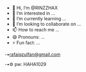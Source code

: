 - 👋 Hi, I’m @RINZZHAX
- 👀 I’m interested in ...
- 🌱 I’m currently learning ...
- 💞️ I’m looking to collaborate on ...
- 📫 How to reach me ...
- 😄 Pronouns: ...
- ⚡ Fun fact: ...

-•rafaiqzulfan@gmail.com

-•⚙️ pw: HAHA1029
<!---
RINZZHAX/RINZZHAX is a ✨ special ✨ repository because its `README.md` (this file) appears on your GitHub profile.
You can click the Preview link to take a look at your changes.
--->
